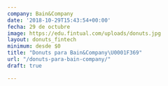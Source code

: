 ```yaml
---
company: Bain&Company
date: '2018-10-29T15:43:54+00:00'
fecha: 29 de octubre
image: https://edu.fintual.com/uploads/donuts.jpg
layout: donuts_fintech
minimum: desde $0
title: "Donuts para Bain&Company\U0001F369"
url: "/donuts-para-bain-company/"
draft: true

---
```

